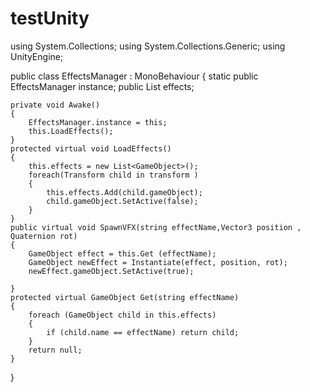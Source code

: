 # testUnity
using System.Collections;
using System.Collections.Generic;
using UnityEngine;

public class EffectsManager : MonoBehaviour
{
    static public EffectsManager instance;
    public List<GameObject> effects;

    private void Awake()
    {
        EffectsManager.instance = this;
        this.LoadEffects();
    }
    protected virtual void LoadEffects()
    {
        this.effects = new List<GameObject>();
        foreach(Transform child in transform )
        {
            this.effects.Add(child.gameObject); 
            child.gameObject.SetActive(false);
        }
    }
    public virtual void SpawnVFX(string effectName,Vector3 position , Quaternion rot)
    {
        GameObject effect = this.Get (effectName);
        GameObject newEffect = Instantiate(effect, position, rot);
        newEffect.gameObject.SetActive(true);

    }
    protected virtual GameObject Get(string effectName)
    {
        foreach (GameObject child in this.effects)
        {
            if (child.name == effectName) return child;
        }
        return null;
    }
}

